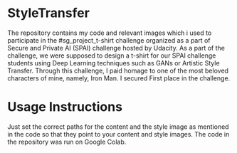 # StyleTransfer
The repository contains my code and relevant images which i used to participate in the #sg_project_t-shirt challenge organized as a part of Secure and Private AI (SPAI) challenge hosted by Udacity.
As a part of the challenge, we were supposed to design a t-shirt for our SPAI challenge students using Deep Learning techniques such as GANs or Artistic Style Transfer. Through this challenge, I paid homage to one of the most beloved characters of mine, namely, Iron Man. I secured First place in the challenge.  

# Usage Instructions
Just set the correct paths for the content and the style image as mentioned in the code so that they point to your content and style images. The code in the repository was run on Google Colab.
